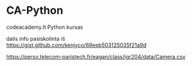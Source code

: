 # CA-Python
codeacademy.lt Python kursas

dalis info pasiskolinta iš https://gist.github.com/kenjyco/69eeb503125035f21a9d

https://perso.telecom-paristech.fr/eagan/class/igr204/data/Camera.csv
